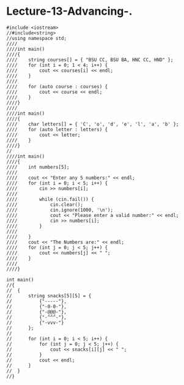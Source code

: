   # Lecture-13-Advancing-.

    #include <iostream>
    //#include<string>
    //using namespace std;
    ////
    ////int main()
    ////{
    ////	string courses[] = { "BSU CC, BSU BA, HNC CC, HND" };
    ////	for (int i = 0; 1 < 4; i++) {
    ////		cout << courses[i] << endl;
    ////	}
    ////
    ////	for (auto course : courses) {
    ////		cout << course << endl;
    ////	}
    ////}
    ////
    ////int main()
    ////{
    ////	char letters[] = { 'C', 'o', 'd', 'e', 'l', 'a', 'b' };
    ////	for (auto letter : letters) {
    ////		cout << letter;
    ////	}
    ////}
    //
    ////int main()
    ////{
    ////	int numbers[5];
    ////	
    ////	cout << "Enter any 5 numbers:" << endl;
    ////	for (int i = 0; i < 5; i++) {
    ////		cin >> numbers[i];
    ////
    ////		while (cin.fail()) {
    ////			cin.clear();
    ////			cin.ignore(1000, '\n');
    ////			cout << "Please enter a valid number:" << endl;
    ////			cin >> numbers[i];
    ////		}
    ////	
    ////	}
    ////	cout << "The Numbers are:" << endl;
    ////	for (int j = 0; j < 5; j++) {
    ////		cout << numbers[j] << " ";
    ////	}
    ////
    ////}
    
    int main()
    //{
    //	{
    //		string snacks[5][5] = {
    //			{"-----"},
    //			{"-0-0-"},
    //			{"-@@@-"},
    //			{"-^^^-"},
    //			{"-vvv-"}
    //		};
    //
    //		for (int i = 0; i < 5; i++) {
    //			for (int j = 0; j < 5; j++) {
    //				cout << snacks[i][j] << " ";
    //			}
    //			cout << endl;
    //		}
    //	}
    //}
